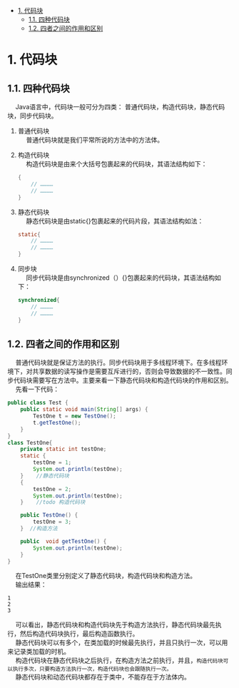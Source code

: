 

<!-- TOC -->

- [1. 代码块](#1-代码块)
    - [1.1. 四种代码块](#11-四种代码块)
    - [1.2. 四者之间的作用和区别](#12-四者之间的作用和区别)

<!-- /TOC -->


# 1. 代码块
<!-- 
https://blog.csdn.net/qq_37580085/article/details/108408951?utm_medium=distribute.pc_relevant_t0.none-task-blog-2%7Edefault%7ECTRLIST%7Edefault-1.no_search_link&depth_1-utm_source=distribute.pc_relevant_t0.none-task-blog-2%7Edefault%7ECTRLIST%7Edefault-1.no_search_link

https://jingyan.baidu.com/article/925f8cb8bf47f1c0dde056e9.html

代码块的作用
https://www.cnblogs.com/newbie27/p/10414604.html
https://blog.csdn.net/weixin_30385221/article/details/114469679


-->

## 1.1. 四种代码块
&emsp; Java语言中，代码块一般可分为四类： 普通代码块，构造代码块，静态代码块，同步代码块。   

1. 普通代码块  
&emsp; 普通代码块就是我们平常所说的方法中的方法体。  
2. 构造代码块  
&emsp; 构造代码块是由来个大括号包裹起来的代码块，其语法结构如下：  

    ```java
    {
        // …………
        // …………
    }
    ```
3. 静态代码块  
&emsp; 静态代码块是由static{}包裹起来的代码片段，其语法结构如法：  

    ```java
    static{
        // …………
        // …………
    }
    ```
4. 同步块  
&emsp; 同步代码块是由synchronized（）{}包裹起来的代码块，其语法结构如下：  

    ```java
    synchronized{
        // …………
        // …………
    }
    ```

## 1.2. 四者之间的作用和区别
&emsp; 普通代码块就是保证方法的执行。同步代码块用于多线程环境下。在多线程环境下，对共享数据的读写操作是需要互斥进行的，否则会导致数据的不一致性。同步代码块需要写在方法中。主要来看一下静态代码块和构造代码块的作用和区别。  
&emsp; 先看一下代码：  

```java
public class Test {
    public static void main(String[] args) {
        TestOne t = new TestOne();
        t.getTestOne();
    }
}
class TestOne{
    private static int testOne;
    static {
        testOne = 1;
        System.out.println(testOne);
    }    //静态代码块
    {
        testOne = 2;
        System.out.println(testOne);
    }    //todo 构造代码块

    public TestOne() {
        testOne = 3;
    }  //构造方法

    public  void getTestOne() {
        System.out.println(testOne);
    }
}
```

&emsp; 在TestOne类里分别定义了静态代码块，构造代码块和构造方法。  
&emsp; 输出结果：  

```text
1
2
3
```
&emsp; 可以看出，静态代码块和构造代码块先于构造方法执行，静态代码块最先执行，然后构造代码块执行，最后构造函数执行。  
&emsp; 静态代码块可以有多个，在类加载的时候最先执行，并且只执行一次，可以用来记录类加载的时机。  
&emsp; 构造代码块在静态代码块之后执行，在构造方法之前执行，并且，`构造代码块可以执行多次，只要构造方法执行一次，构造代码块也会跟随执行一次。`  
&emsp; 静态代码块和动态代码块都存在于类中，不能存在于方法体内。  
